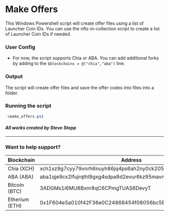 # Make Offers

This Windows Powershell script will create offer files using a list of Launcher Coin IDs. You can use the nfts-in-collection script to create a list of Launcher Coin IDs if needed.

### User Config

* For now, the script supports Chia or ABA. You can add additional forks by adding to the `$blockchains = @("chia","aba")` line.

### Output

The script will create offer files and save the offer codes into files into a folder.

### Running the script

```PowerShell
.\make_offers.ps1
```

#### _All works created by Steve Stepp_

---

### Want to help support?

| Blockchain | Address |
| ---------- | ------- |
| Chia (XCH) | xch1xz9g7cyy79vnrh6nuyh86jq4ps6ah2ny0ck2050wfqqfjwkyk0mqd89etp |
| ABA (ABA) | aba1qje9cx2lfujrqthl9gxg4sdpa8d2evur6kz95mavmnnvwcn6eyys9qz43c |
| Bitcoin (BTC) | 3ADGMs1i6MU8Bxnr8qC6CPmgTUAS6DevyT |
| Etherium (ETH) | 0x1F604e5a010f42F36e0C24868454f08056bc5B0A |
